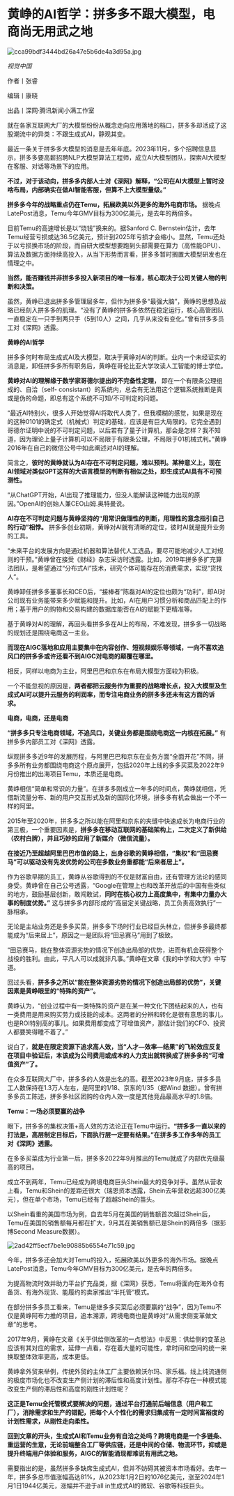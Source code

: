 # 黄峥的AI哲学：拼多多不跟大模型，电商尚无用武之地

![cca99bdf3444bd26a47e5b6de4a3d95a.jpg](https://raw.githubusercontent.com/qqhsx/qqnews_image/main/2024/03/14/黄峥的AI哲学：拼多多不跟大模型，电商尚无用武之地/cca99bdf3444bd26a47e5b6de4a3d95a.jpg)

_视觉中国_

作者丨张睿

编辑丨康晓

出品丨深网·腾讯新闻小满工作室

就在各家互联网大厂的大模型纷纷从概念走向应用落地的档口，拼多多却活成了这股潮流中的异类：不跟生成式AI，静观其变。

最近一条关于拼多多大模型的消息是去年年底。2023年11月，多个招聘信息显示，拼多多要高薪招聘NLP大模型算法工程师，成立AI大模型团队，探索AI大模型在客服、对话等场景下的应用。

**不过，对于该动向，拼多多内部人士对《深网》解释，“公司在AI大模型上暂时没啥布局，内部确实在做AI智能客服，但算不上大模型量级。”**

**拼多多今年的战略重点仍在Temu，拓展欧美以外更多的海外电商市场。**
据晚点LatePost消息，Temu今年GMV目标为300亿美元，是去年的两倍多。

目前Temu的高速增长是以“烧钱”换来的。据Sanford C.
Bernstein估计，去年Temu经营亏损或达36.5亿美元，预计到2025年亏损才会缩小。显然，Temu还处于以亏损换市场的阶段，而自研大模型想要跑到头部需要在算力（高性能GPU）、算法及数据方面持续高投入，从当下形势而言看，拼多多暂时搁置大模型研发也在情理之中。

**当然，能否赚钱并非拼多多投入新项目的唯一标准，核心取决于公司关键人物的判断和决策。**

虽然，黄峥已退出拼多多管理层多年，但作为拼多多“最强大脑”，黄峥的思想及战略已经刻入拼多多的肌理。“没有了黄峥的拼多多依然在稳定运行，核心高管团队一直稳定在一只手到两只手（5到10人）之间，几乎从来没有变化。”曾有拼多多员工对《深网》透露。

**黄峥的AI哲学**

拼多多何时布局生成式AI及大模型，取决于黄峥对AI的判断。业内一个未经证实的消息是，卸任拼多多所有职务后，黄峥在哥伦比亚大学攻读人工智能的博士学位。

**黄峥对AI的理解缘于数学家哥德尔提出的不完备性定理，** 即在一个有限条公理组成的、自洽（self-
consistant）的系统内，总会有无法用这个逻辑系统推断是真或是伪的命题，即总有这个系统不可知/不可判定的问题。

“最近AI特别火，很多人开始觉得AI将取代人类了，但我模糊的感觉，如果是现在的这种0101的确定式（机械式）判定的基础，应该是有巨大局限的。它完全遇到哥德尔证明中说的不可判定问题，以后若有了量子计算机，那会是怎样？我不知道，因为理论上量子计算机可以不局限于有限条公理，不局限于01机械式判。”黄峥2016年在自己的微信公号中如此阐述对AI的理解。

简言之，**彼时的黄峥就认为AI存在不可判定问题，难以预判。某种意义上，现在AI领域对类似GPT这样的大语言模型的判断有相似之处，即生成式AI具有不可预测性。**

“从ChatGPT开始，AI出现了推理能力，但没人能解读这种能力出现的原因。”OpenAI的创始人兼CEO山姆.奥特曼说。

**AI存在不可判定问题与黄峥坚持的“用常识做理性的判断，用理性的意念指引自己的行动”相悖。**
拼多多创业初期，黄峥对AI就有清晰的定位，彼时AI就是提升业务的工具。

“未来平台的发展方向是通过机器和算法替代人工选品，要尽可能地减少人工对规则的干预。”黄峥曾在接受《财经》杂志采访时透露。比如，2019年拼多多扩充算法团队，是希望通过“分布式AI”技术，研究个体可能存在的消费需求，实现“货找人”。

黄峥卸任拼多多董事长和CEO后，“接棒者”陈磊对AI的定位也颇为“功利”，即AI对公司现有业务能带来多少赋能和提升。比如，AI在用户习惯分析和商品匹配上的作用；基于用户的购物和交易构建的数据库能否在AI的赋能下更精准等。

基于黄峥对AI的理解，再回头看拼多多在AI上的布局，不难发现，拼多多一切战略的规划还是围绕电商这一主业。

**而现在AIGC落地和应用主要集中在内容创作、短视频娱乐等领域，一向不喜欢追风口的拼多多或许还看不到AIGC对电商的颠覆在哪里。**

相反，同样以电商为主业，阿里巴巴和京东在布局大模型方面较为积极。

一个不能忽视的原因是，**两者都把云服务作为重要的战略增长点，投入大模型及生成式AI可以提升云服务的利润率，而专注电商业务的拼多多还未有这方面的诉求。**

**电商，电商，还是电商**

**“拼多多只专注电商领域，不追风口，关键业务都是围绕电商这一内核在拓展。”** 有拼多多内部员工对《深网》透露。

纵观拼多多近9年的发展历程，与阿里巴巴和京东在业务方面“全面开花”不同，拼多多所有业务都围绕电商这个原点展开，包括2020年上线的多多买菜及2022年9月份推出的出海项目Temu，本质还是电商。

黄峥相信“简单和常识的力量”。在拼多多刚成立一年多的时间点，黄峥就相信，凭借新流量分布、新的用户交互形式及新的国际化环境，拼多多有机会做出一个不一样的阿里。

2015年至2020年，拼多多之所以能在阿里和京东的夹缝中快速成长为电商行业的第三极，一个重要因素是，**拼多多在移动互联网的基础架构上，二次定义了新供给（农村白牌），并且巧妙的应用了新媒介（微信流量）。**

**在接近乃至超越阿里巴巴市值的路上，出身谷歌的黄峥相信，“集权”和“田忌赛马”可以驱动没有先发优势的公司在多数业务重都能“后来者居上”。**

作为谷歌早期的员工，黄峥从谷歌得到的不仅是财富自由，还有管理方法论的感同身受。黄峥曾在自己公号透露，“Google在管理上也和改革开放后的中国有些类似的地方，鼓励基层创新，敢闯敢试，**同时在核心权力上高度集中，有集中力量办大事的制度优势。”**
这与拼多多内部形成的“高层定关键战略，员工负责高效执行”一脉相承。

无论是主站业务还是多多买菜，拼多多下场时行业已经巨头林立，但拼多多最终都能成为“后来居上”，原因之一是团队将“田忌赛马”用到了极致。

“田忌赛马，能在整体资源劣势的情况下创造出局部的优势，进而有机会获得整个战役的胜利。由此，平凡人可以成就非凡事。”黄峥在文章《我的中学和大学》中写道。

回过头看，**拼多多之所以“能在整体资源劣势的情况下创造出局部的优势”，关键因素是黄峥眼里的“特殊的资产”。**

黄峥认为，“创业过程中有一类特殊的资产是在某一种文化下团结起来的人，也有一类费用是用来购买劳力或技能的成本。这两者的分辨和转化是很有意思的事儿，也是ROI特别高的事儿。如果费用都变成了可增值资产，那估计我们的CFO、投资人都要笑得睡不着了。”

说白了，**就是在限定资源下追求高人效，当“人才—效率—结果”的飞轮效应反复在项目中验证后，本该成为公司费用或成本的人力支出就转换成了拼多多的“可增值资产”了。**

在众多互联网大厂中，拼多多的人效是出名的高。截至2023年9月底，拼多多员工人数保持在1.3万人左右，是阿里的1/18、京东的1/35（据Wind
数据）。曾有拼多多员工陈述，拼多多社区团购的仓内人效一度是其他竞品最高水平的1.8倍。

**Temu：一场必须要赢的战争**

眼下，拼多多的集权决策+高人效的方法论正在Temu中运行。**“拼多多一直以来的打法是，高层制定目标后，下面执行层一定要有结果。”在拼多多工作多年的员工对《深网》透露。**

在多多买菜成为行业第一后，拼多多2022年9月推出的Temu就成了内部优先级最高的项目。

成立不到两年，Temu已经成为跨境电商巨头Shein最大的竞争对手。虽然从营收上看，Temu和Shein的差距还很大（瑞恩资本透露，Shein去年营收远超300亿美元），但在单个市场，Temu已经有了超越Shein的苗头。

以Shein看重的美国市场为例，自去年5月在美国的销售额首次超过Shein后，Temu在美国的销售额每月都在扩大，9月其在美销售额已是Shein的两倍多（据彭博Second
Measure数据）。

![2ad42ff5ecf7be1e90885b6554e71c59.jpg](https://raw.githubusercontent.com/qqhsx/qqnews_image/main/2024/03/14/黄峥的AI哲学：拼多多不跟大模型，电商尚无用武之地/2ad42ff5ecf7be1e90885b6554e71c59.jpg)

今年，拼多多还会加大对Temu的投入，拓展欧美以外更多的海外市场。据晚点LatePost消息，Temu今年GMV目标为300亿美元，是去年的两倍多。

为提高物流时效并助力平台扩充品类，据《深网》获悉，Temu将面向在海外仓有备货、有海外现货、能履约的卖家推出“半托管”模式。

在部分拼多多员工看来，Temu是继多多买菜后必须要赢的“战争”，因为Temu不仅是黄峥阿布力推的项目，追本溯源，跨境电商也是黄峥对“从需求侧变革做文章”的思考。

2017年9月，黄峥在文章《关于供给侧改革的一点想法》中反思：供给侧的变革总应该有其对应的需求，延伸一点看，存在着大量的可能性，拿时间和空间的统一来换取整体效率更高，成本更低。

黄峥拿外贸来举例，传统外贸的主体工厂主要依赖沃尔玛、家乐福。线上纯流通侧的极度市场化也不改变生产侧计划的滞后性和高度计划性。那存不存在一种模式能改变生产侧的滞后性和高度的刚性计划性呢？

**这正是Temu全托管模式要解决的问题，通过平台打通前后端信息（用户和工厂），消除需求和生产的错配，把每个人个性化的需求归集成有一定时间富裕度的计划性需求，从刚性走向柔性。**

**回到文章的开头，生成式AI和Temu业务有自洽之处吗？跨境电商是一个多链条、重运营的生意，无论前端整合工厂等供应链，还是中间的仓储、物流环节，抑或是提升终端用户体验和服务，AIGC的智能涌现都难说有用武之地。**

需要指出的是，虽然拼多多缺席生成式AI，但并不妨碍其被资本市场看好。去年一年，拼多多总市值涨幅高达81%，从2023年1月2日的1076亿美元，涨至2024年1月1日1944亿美元，涨幅并不逊于all
in生成式AI的微软、谷歌等科技巨头。

